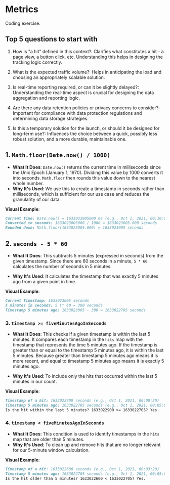 # Metrics

Coding exercise.

## Top 5 questions to start with

1. How is "a hit" defined in this context?: Clarifies what constitutes a hit - a page view, a button click, etc. Understanding this helps in designing the tracking logic correctly.

2. What is the expected traffic volume?: Helps in anticipating the load and choosing an appropriately scalable solution.

3. Is real-time reporting required, or can it be slightly delayed?: Understanding the real-time aspect is crucial for designing the data aggregation and reporting logic.

4. Are there any data retention policies or privacy concerns to consider?: Important for compliance with data protection regulations and determining data storage strategies.

5. Is this a temporary solution for the launch, or should it be designed for long-term use?: Influences the choice between a quick, possibly less robust solution, and a more durable, maintainable one.

## 1. `Math.floor(Date.now() / 1000)`

- **What It Does**: `Date.now()` returns the current time in milliseconds since the Unix Epoch (January 1, 1970). Dividing this value by 1000 converts it into seconds. `Math.floor` then rounds this value down to the nearest whole number.
- **Why It's Used**: We use this to create a timestamp in seconds rather than milliseconds, which is sufficient for our use case and reduces the granularity of our data.

**Visual Example**:

```markdown
Current Time: Date.now() = 1633023005000 ms (e.g., Oct 1, 2021, 00:10:05.000)
Converted to seconds: 1633023005000 / 1000 = 1633023005.000 seconds
Rounded down: Math.floor(1633023005.000) = 1633023005 seconds
```

## 2. `seconds - 5 * 60`

- **What It Does**: This subtracts 5 minutes (expressed in seconds) from the given timestamp. Since there are 60 seconds in a minute, `5 * 60` calculates the number of seconds in 5 minutes.

- **Why It's Used**: It calculates the timestamp that was exactly 5 minutes ago from a given point in time.

**Visual Example**:

```markdown
Current Timestamp: 1633023005 seconds
5 minutes in seconds: 5 \* 60 = 300 seconds
Timestamp 5 minutes ago: 1633023005 - 300 = 1633022705 seconds
```

### 3. `timestamp >= fiveMinutesAgoInSeconds`

- **What It Does**: This checks if a given timestamp is within the last 5 minutes. It compares each timestamp in the `hits` map with the timestamp that represents the time 5 minutes ago. If the timestamp is greater than or equal to the timestamp 5 minutes ago, it is within the last 5 minutes. Because greater than timestamp 5 minutes ago means it is more recent, and equal to timestamp 5 minutes ago means it is exactly 5 minutes ago.

- **Why It's Used**: To include only the hits that occurred within the last 5 minutes in our count.

**Visual Example**:

```markdown
Timestamp of a hit: 1633022900 seconds (e.g., Oct 1, 2021, 00:08:20)
Timestamp 5 minutes ago: 1633022705 seconds (e.g., Oct 1, 2021, 00:05:05)
Is the hit within the last 5 minutes? 1633022900 >= 1633022705? Yes.
```

### 4. `timestamp < fiveMinutesAgoInSeconds`

- **What It Does**: This condition is used to identify timestamps in the `hits` map that are older than 5 minutes.
- **Why It's Used**: To clean up and remove hits that are no longer relevant for our 5-minute window calculation.

**Visual Example**:

```markdown
Timestamp of a hit: 1633022600 seconds (e.g., Oct 1, 2021, 00:03:20)
Timestamp 5 minutes ago: 1633022705 seconds (e.g., Oct 1, 2021, 00:05:05)
Is the hit older than 5 minutes? 1633022600 < 1633022705? Yes.
```
